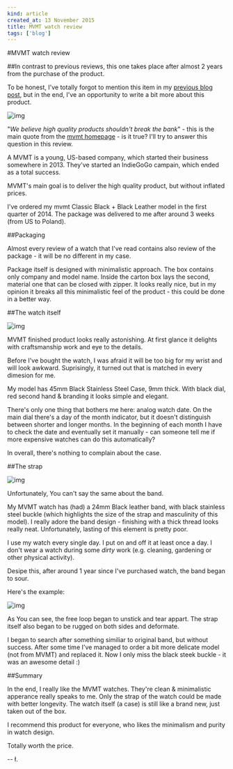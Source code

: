 ```yaml
---
kind: article
created_at: 13 November 2015
title: MVMT watch review
tags: ['blog']
---
```


#MVMT watch review

##In contrast to previous reviews, this one takes place after almost 2 years from the purchase of the product.

To be honest, I've totally forgot to mention this item in my [previous blog post](http://lukaszkups.net/blog/0030_best_investments_in_2015/), but in the end, I've an opportunity to write a bit more about this product.

![img](../images/mvmt_01.jpg)

"*We believe high quality products shouldn't break the bank*" - this is the main quote from the [mvmt homepage](http://mvmtwatches.com) - is it true? I'll try to answer this question in this review.

A MVMT is a young, US-based company, which started their business somewhere in 2013. They've started an IndieGoGo campain, which ended as a total success.

MVMT's main goal is to deliver the high quality product, but without inflated prices. 

I've ordered my mvmt Classic Black + Black Leather model in the first quarter of 2014. The package was delivered to me after around 3 weeks (from US to Poland). 

##Packaging

Almost every review of a watch that I've read contains also review of the package - it will be no different in my case.

Package itself is designed with minimalistic approach. The box contains only company and model name. Inside the carton box lays the second, material one that can be closed with zipper. It looks really nice, but in my opinion it breaks all this minimalistic feel of the product - this could be done in a better way.

##The watch itself

![img](../images/mvmt_02.jpg)

MVMT finished product looks really astonishing. At first glance it delights with craftsmanship work and eye to the details.

Before I've bought the watch, I was afraid it will be too big for my wrist and will look awkward. Suprisingly, it turned out that is matched in every dimesion for me.

My model has 45mm Black Stainless Steel Case, 9mm thick. With black dial, red second hand & branding it looks simple and elegant. 

There's only one thing that bothers me here: analog watch date. On the main dial there's a day of the month indicator, but it doesn't distinguish between shorter and longer months. In the beginning of each month I have to check the date and eventually set it manually - can someone tell me if more expensive watches can do this automatically?

In overall, there's nothing to complain about the case.

##The strap

![img](../images/mvmt_03.jpg)

Unfortunately, You can't say the same about the band.

My MVMT watch has (had) a 24mm Black leather band, with black stainless steel buckle (which highlights the size of the strap and masculinity of this model). I really adore the band design - finishing with a thick thread looks really neat. Unfortunately, lasting of this element is pretty poor. 

I use my watch every single day. I put on and off it at least once a day. I don't wear a watch during some *dirty* work (e.g. cleaning, gardening or other physical activity).

Desipe this, after around 1 year since I've purchased watch, the band began to sour.

Here's the example:

![img](../images/mvmt_04.jpg)

As You can see, the free loop began to unstick and tear appart. The strap itself also began to be rugged on both sides and deformate.

I began to search after something similiar to original band, but without success. After some time I've managed to order a bit more delicate model (not from MVMT) and replaced it. Now I only miss the black steek buckle - it was an awesome detail :)

##Summary

In the end, I really like the MVMT watches. They're clean & minimalistic apperance really speaks to me. Only the strap of the watch could be made with better longevity. The watch itself (a case) is still like a brand new, just taken out of the box.

I recommend this product for everyone, who likes the minimalism and purity in watch design.

Totally worth the price.

-- ł.
